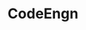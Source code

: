 ---
layout: posts_by_category
categories: CodeEngn
title: CodeEngn
permalink: /category/CodeEngncom
---